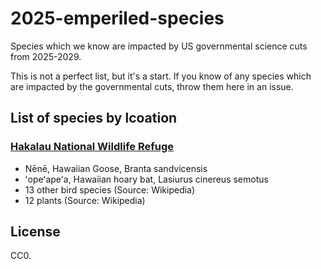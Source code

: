 # 2025-emperiled-species

Species which we know are impacted by US governmental science cuts from 2025-2029.

This is not a perfect list, but it's a start. If you know of any species which are impacted by the governmental cuts, throw them here in an issue.

## List of species by lcoation

### [Hakalau National Wildlife Refuge](https://en.wikipedia.org/wiki/Hakalau_Forest_National_Wildlife_Refuge)
- Nēnē, Hawaiian Goose, Branta sandvicensis
- ʻopeʻapeʻa, Hawaiian hoary bat, Lasiurus cinereus semotus
- 13 other bird species (Source: Wikipedia)
- 12 plants (Source: Wikipedia)

## License

CC0.